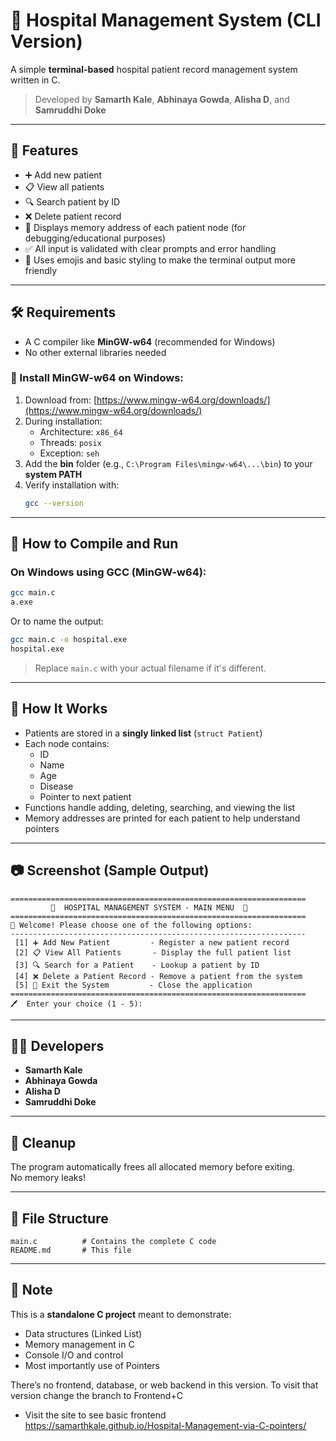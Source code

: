 # 🏥 Hospital Management System (CLI Version)

A simple **terminal-based** hospital patient record management system written in C.

> Developed by **Samarth Kale**, **Abhinaya Gowda**, **Alisha D**, and **Samruddhi Doke**

---

## 📌 Features

- ➕ Add new patient
- 📋 View all patients
- 🔍 Search patient by ID
- ❌ Delete patient record
- 🧠 Displays memory address of each patient node (for debugging/educational purposes)
- ✅ All input is validated with clear prompts and error handling
- 🎨 Uses emojis and basic styling to make the terminal output more friendly

---

## 🛠️ Requirements

- A C compiler like **MinGW-w64** (recommended for Windows)
- No other external libraries needed

### 🧩 Install MinGW-w64 on Windows:

1. Download from: [https://www.mingw-w64.org/downloads/](https://www.mingw-w64.org/downloads/)
2. During installation:
   - Architecture: `x86_64`
   - Threads: `posix`
   - Exception: `seh`
3. Add the **bin** folder (e.g., `C:\Program Files\mingw-w64\...\bin`) to your **system PATH**
4. Verify installation with:
   ```bash
   gcc --version
   ```

---

## 🧪 How to Compile and Run

### On Windows using GCC (MinGW-w64):

```bash
gcc main.c
a.exe
```

Or to name the output:

```bash
gcc main.c -o hospital.exe
hospital.exe
```

> Replace `main.c` with your actual filename if it's different.

---

## 🧠 How It Works

- Patients are stored in a **singly linked list** (`struct Patient`)
- Each node contains:
  - ID
  - Name
  - Age
  - Disease
  - Pointer to next patient
- Functions handle adding, deleting, searching, and viewing the list
- Memory addresses are printed for each patient to help understand pointers

---

## 📷 Screenshot (Sample Output)

```
==================================================================
         🏥  HOSPITAL MANAGEMENT SYSTEM - MAIN MENU  🏥         
==================================================================
👋 Welcome! Please choose one of the following options:
------------------------------------------------------------------
 [1] ➕ Add New Patient         - Register a new patient record
 [2] 📋 View All Patients       - Display the full patient list
 [3] 🔍 Search for a Patient    - Lookup a patient by ID
 [4] ❌ Delete a Patient Record - Remove a patient from the system
 [5] 🚪 Exit the System         - Close the application
==================================================================
🖊️  Enter your choice (1 - 5): 
```

---

## 👨‍💻 Developers

- **Samarth Kale**
- **Abhinaya Gowda**
- **Alisha D**
- **Samruddhi Doke**

---

## 🧹 Cleanup

The program automatically frees all allocated memory before exiting.  
No memory leaks!

---

## 📂 File Structure

```
main.c          # Contains the complete C code
README.md       # This file
```

---

## 📌 Note

This is a **standalone C project** meant to demonstrate:
- Data structures (Linked List)
- Memory management in C
- Console I/O and control
- Most importantly use of Pointers 

There’s no frontend, database, or web backend in this version. To visit that version change the branch to Frontend+C
- Visit the site to see basic frontend
https://samarthkale.github.io/Hospital-Management-via-C-pointers/
